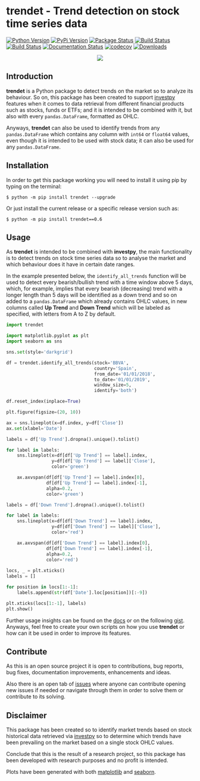 # trendet - Trend detection on stock time series data

[![Python Version](https://img.shields.io/pypi/pyversions/trendet.svg)](https://pypi.org/project/trendet/)
[![PyPi Version](https://img.shields.io/pypi/v/trendet.svg)](https://pypi.org/project/trendet/)
[![Package Status](https://img.shields.io/pypi/status/trendet.svg)](https://pypi.org/project/trendet/)
[![Build Status](https://dev.azure.com/alvarobartt/alvarobartt/_apis/build/status/alvarobartt.trendet?branchName=master)](https://dev.azure.com/alvarobartt/alvarobartt/_build?definitionId=1&_a=summary)
[![Build Status](https://img.shields.io/travis/alvarobartt/trendet/master.svg?label=Travis%20CI&logo=travis&logoColor=white)](https://travis-ci.org/alvarobartt/trendet)
[![Documentation Status](https://readthedocs.org/projects/trendet/badge/?version=latest)](https://trendet.readthedocs.io/)
[![codecov](https://codecov.io/gh/alvarobartt/trendet/branch/master/graph/badge.svg)](https://codecov.io/gh/alvarobartt/trendet)
[![Downloads](https://img.shields.io/pypi/dm/trendet.svg?style=flat)](https://pypistats.org/packages/trendet)

<p align="center">
  <img src="https://raw.githubusercontent.com/alvarobartt/trendet/master/docs/_static/trendet.jpg"/>
</p>

## Introduction

**trendet** is a Python package to detect trends on the market so to analyze its behaviour. So on, this package
has been created to support [investpy](https://github.com/alvarobartt/investpy) features when it comes to data retrieval
from different financial products such as stocks, funds or ETFs; and it is intended to be combined with it, 
but also with every `pandas.DataFrame`, formatted as OHLC.

Anyways, **trendet** can also be used to identify trends from any `pandas.DataFrame` which contains any column with
`int64` or `float64` values, even though it is intended to be used with stock data; it can also be used for any
`pandas.DataFrame`.

## Installation

In order to get this package working you will need to install it using pip by typing on the terminal:

``$ python -m pip install trendet --upgrade``

Or just install the current release or a specific release version such as:

``$ python -m pip install trendet==0.6``

## Usage

As **trendet** is intended to be combined with **investpy**, the main functionality is to
detect trends on stock time series data so to analyse the market and which behaviour does it have
in certain date ranges.

In the example presented below, the ``identify_all_trends`` function will be used to detect every bearish/bullish trend
with a time window above 5 days, which, for example, implies that every bearish (decreasing) trend with a longer
length than 5 days will be identified as a down trend and so on added to a ``pandas.DataFrame`` which already contains
OHLC values, in new columns called **Up Trend** and **Down Trend** which will be labeled as specified, with letters 
from A to Z by default.

````python
import trendet

import matplotlib.pyplot as plt
import seaborn as sns

sns.set(style='darkgrid')

df = trendet.identify_all_trends(stock='BBVA',
                                 country='Spain',
                                 from_date='01/01/2018',
                                 to_date='01/01/2019',
                                 window_size=5,
                                 identify='both')

df.reset_index(inplace=True)

plt.figure(figsize=(20, 10))

ax = sns.lineplot(x=df.index, y=df['Close'])
ax.set(xlabel='Date')

labels = df['Up Trend'].dropna().unique().tolist()

for label in labels:
    sns.lineplot(x=df[df['Up Trend'] == label].index,
                 y=df[df['Up Trend'] == label]['Close'],
                 color='green')

    ax.axvspan(df[df['Up Trend'] == label].index[0],
               df[df['Up Trend'] == label].index[-1],
               alpha=0.2,
               color='green')

labels = df['Down Trend'].dropna().unique().tolist()

for label in labels:
    sns.lineplot(x=df[df['Down Trend'] == label].index,
                 y=df[df['Down Trend'] == label]['Close'],
                 color='red')

    ax.axvspan(df[df['Down Trend'] == label].index[0],
               df[df['Down Trend'] == label].index[-1],
               alpha=0.2,
               color='red')
               
locs, _ = plt.xticks()
labels = []

for position in locs[1:-1]:
    labels.append(str(df['Date'].loc[position])[:-9])

plt.xticks(locs[1:-1], labels)
plt.show()
````

Further usage insights can be found on the [docs](https://trendet.readthedocs.io/) or on the following 
[gist](https://gist.github.com/alvarobartt/98f94dcfec59f78a16ad2edbf464ce75#file-identify_all_trends-py). Anyways, 
feel free to create your own scripts on how you use **trendet** or how can it be used in order to improve its features.

## Contribute

As this is an open source project it is open to contributions, bug reports, bug fixes, documentation improvements, 
enhancements and ideas.

Also there is an open tab of [issues](https://github.com/alvarobartt/trendet/issues) where anyone can contribute opening 
new issues if needed or navigate through them in order to solve them or contribute to its solving.

## Disclaimer

This package has been created so to identify market trends based on stock historical data retrieved via 
[investpy](https://github.com/alvarobartt/investpy) so to determine which trends have been prevailing on the market
based on a single stock OHLC values.

Conclude that this is the result of a research project, so this package has been developed with research purposes and
no profit is intended.

Plots have been generated with both [matplotlib](https://pypi.org/project/matplotlib/) and 
[seaborn](https://pypi.org/project/seaborn/).
